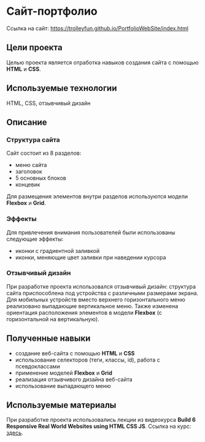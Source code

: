 # Сайт-портфолио
Ссылка на сайт: https://trolleyfun.github.io/PortfolioWebSite/index.html
## Цели проекта
Целью проекта является отработка навыков создания сайта с помощью **HTML** и **CSS**.
## Используемые технологии
HTML, CSS, отзывчивый дизайн
## Описание
### Структура сайта
Сайт состоит из 8 разделов:
+ меню сайта
+ заголовок
+ 5 основных блоков
+ концевик

Для размещения элементов внутри разделов используются модели **Flexbox** и **Grid**.
### Эффекты
Для привлечения внимания пользователей были использованы следующие эффекты:
+ иконки с градиентной заливкой
+ иконки, меняющие цвет заливки при наведении курсора
### Отзывчивый дизайн
При разработке проекта использовался отзывчивый дизайн: структура сайта приспособлена под устройства с различными размерами экрана. Для мобильных устройств вместо верхнего горизонтального меню реализовано выпадающие вертикальное меню. Также изменена ориентация расположения элементов в модели **Flexbox** (с горизонтальной на вертикальную).
## Полученные навыки
+ создание веб-сайта с помощью **HTML** и **CSS**
+ использование селекторов (теги, классы, id), работа с псевдоклассами
+ применение моделей **Flexbox** и **Grid**
+ реализация отзывчивого дизайна веб-сайта
+ использование выпадающего меню
## Используемые материалы
При разработке проекта использовались лекции из видеокурса **Build 6 Responsive Real World Websites using HTML CSS JS**. Ссылка на курс: [здесь](https://www.udemy.com/course/build-real-world-website-using-html5-css3-and-javascript).
